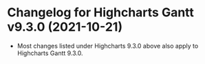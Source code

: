 # Changelog for Highcharts Gantt v9.3.0 (2021-10-21)

- Most changes listed under Highcharts 9.3.0 above also apply to Highcharts Gantt 9.3.0.
